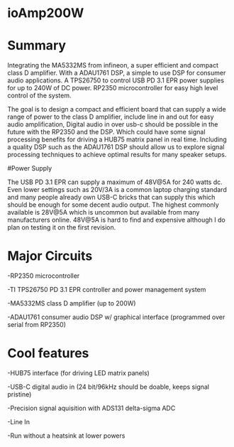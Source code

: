 # ioAmp200W

# Summary

Integrating the MA5332MS from infineon, a super efficient and compact class D amplifier. With a ADAU1761 DSP, a simple to use DSP for consumer audio applications. A TPS26750 to control USB PD 3.1 EPR power supplies for up to 240W of DC power. RP2350 microcontroller for easy high level control of the system.

The goal is to design a compact and efficient board that can supply a wide range of power to the class D amplifier, include line in and out for easy audio amplification, Digital audio in over usb-c should be possible in the future with the RP2350 and the DSP. Which could have some signal processing benefits for driving a HUB75 matrix panel in real time. Including a quality DSP such as the ADAU1761 DSP should allow us to explore signal processing techniques to achieve optimal results for many speaker setups.

#Power Supply

The USB PD 3.1 EPR can supply a maximum of 48V@5A for 240 watts dc. Even lower settings such as 20V/3A is a common laptop charging standard and many people already own USB-C bricks that can supply this which should be enough for some decent audio output. The highest commonly available is 28V@5A which is uncommon but available from many manufacturers online. 48V@5A is hard to find and expensive although I do plan on testing it on the first revision. 

# Major Circuits

-RP2350 microcontroller

-TI TPS26750 PD 3.1 EPR controller and power management system

-MA5332MS class D amplifier (up to 200W)

-ADAU1761 consumer audio DSP w/ graphical interface (programmed over serial from RP2350)


# Cool features

-HUB75 interface (for driving LED matrix panels)

-USB-C digital audio in (24 bit/96kHz should be doable, keeps signal pristine)

-Precision signal aquisition with ADS131 delta-sigma ADC

-Line In

-Run without a heatsink at lower powers
